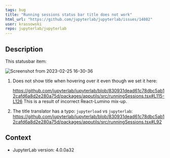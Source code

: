 ```yaml
---
tags: bug
title: "Running sessions status bar title does not work"
html_url: "https://github.com/jupyterlab/jupyterlab/issues/14082"
user: krassowski
repo: jupyterlab/jupyterlab
---
```


## Description

This statusbar item:

![Screenshot from 2023-02-25 16-30-36](https://user-images.githubusercontent.com/5832902/221368375-bc6e7d19-8b83-41e6-b83f-0c3c38a20043.png)

1) Does not show title when hovering over it even though we set it here:

    https://github.com/jupyterlab/jupyterlab/blob/830931dead61c78dbc5ab12cafd6a8d2e280a75d/packages/apputils/src/runningSessions.tsx#L115-L126
   This is a result of incorrect React-Lumino mix-up.

2) The title translator has a typo: `jupyterload` vs `jupyterlab`:
    https://github.com/jupyterlab/jupyterlab/blob/830931dead61c78dbc5ab12cafd6a8d2e280a75d/packages/apputils/src/runningSessions.tsx#L92

## Context

- JupyterLab version: 4.0.0a32
